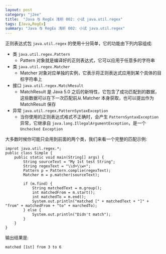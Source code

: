 ```yaml
---
layout: post
category: "j2ee"
title:  "Java 与 RegEx 浅析 002: 小试 java.util.regex"
tags: [Java,RegEx]
summary: "Java 与 RegEx 浅析 002: 小试 java.util.regex"
---
```

正则表达式包 `java.util.regex` 的使用十分简单，它的功能由下列内容组成:

* 类 `java.util.regex.Pattern`  
	* Pattern 对象就是编译好的正则表达式，它可以应用于任意多的字符串  
* 类 `java.util.regex.Matcher`  
	* Matcher 对象对应单独的实例，它表示将正则表达式应用到某个具体的目标字符串上 
* 接口 `java.util.regex.MatchResult`  
	* MatchResult 是 Java 5.0 之后的新特性，它包含了成功匹配到的数据，这些数据可以在下一次匹配前从 Matcher 本身获取，也可以提出作为 MatchResult 保存 
* 异常 `java.util.regex.PatternSyntaxException`  
	* 当你使用的正则表达式格式不正确时，会产生 `PatternSyntaxException` 异常，它继承自 `java.lang.IllegalArgumentException`，是一个 `Unchecked Exception`

大多数时候你可能只会用到前面的两个类，我们来看一个完整的匹配示例:

	improt java.util.regex.*;
	public class Simple {
		public static void main(String[] args) {
			String sourceText = "My 1st test String";
			String regexText = "\\d+\\w+";
			Pattern p = Pattern.complie(regexText);
			Matcher m = p.matcher(sourceText);
			
			if (m.find) {
				String matchedText = m.group();
				int matchedFrom = m.start();
				int matchedTo = m.end();
				System.out.println("matched [" + matchedText + "]" + "from" + matchedFrom + "to" + marchedTo);
			} else {
				System.out.println("Didn't match");
			}
		}
	}

输出结果是:

	matched [1st] from 3 to 6
	


